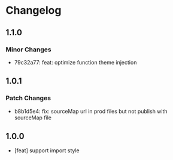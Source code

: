 # Changelog

## 1.1.0

### Minor Changes

- 79c32a77: feat: optimize function theme injection

## 1.0.1

### Patch Changes

- b8b1d5e4: fix: sourceMap url in prod files but not publish with sourceMap file

## 1.0.0

- [feat] support import style

